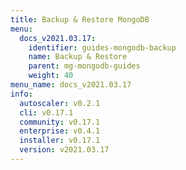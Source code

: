 ```yaml
---
title: Backup & Restore MongoDB
menu:
  docs_v2021.03.17:
    identifier: guides-mongodb-backup
    name: Backup & Restore
    parent: mg-mongodb-guides
    weight: 40
menu_name: docs_v2021.03.17
info:
  autoscaler: v0.2.1
  cli: v0.17.1
  community: v0.17.1
  enterprise: v0.4.1
  installer: v0.17.1
  version: v2021.03.17
---
```


